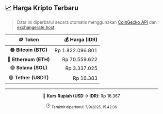 

<!-- HARGA_KRIPTO -->
## 📈 Harga Kripto Terbaru

> Data ini diperbarui secara otomatis menggunakan [CoinGecko API](https://www.coingecko.com/) dan [exchangerate.host](https://exchangerate.host/)

<div align="center">

| 🪙 Token | 💰 Harga (IDR) |
|:------:|---------------:|
| 🟠 **Bitcoin (BTC)**   | Rp 1.822.096.801 |
| 🔵 **Ethereum (ETH)**  | Rp 70.559.622 |
| 🟣 **Solana (SOL)**    | Rp 3.337.025 |
| 🟢 **Tether (USDT)**   | Rp 16.383 |

---

💱 **Kurs Rupiah (USD → IDR)**: Rp 16.367

🕒 <sub>Terakhir diperbarui: 7/9/2025, 15.42.06</sub>

</div>
<!-- /HARGA_KRIPTO -->